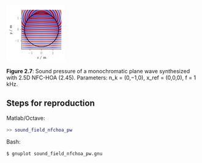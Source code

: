 ![Fig 2.7](fig2_07.png)

**Figure 2.7**: Sound pressure of a
monochromatic plane wave synthesized with 2.5D NFC-HOA (2.45).
Parameters: n_k = (0,−1,0), x_ref =
(0,0,0), f = 1 kHz.

## Steps for reproduction

Matlab/Octave:
```Matlab
>> sound_field_nfchoa_pw
```

Bash:
```Bash
$ gnuplot sound_field_nfchoa_pw.gnu
```
